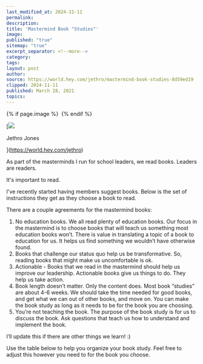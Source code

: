 ```yaml
---
last_modified_at: 2024-11-11
permalink: 
description: 
title: 'Mastermind Book "Studies"'
image: 
published: "true"
sitemap: "true"
excerpt_separator: <!--more-->
category: 
tags: 
layout: post
author: 
source: https://world.hey.com/jethro/mastermind-book-studies-8d59ed19
clipped: 2024-11-11
published: March 28, 2021
topics: 
---
```


{% if page.image %} <img src="{{ page.image }}" alt=""> {% endif %}

[![](https://world.hey.com/jethro/avatar-40bd048fb7cc6850d42ef0957b5f0c498bfea84d)

Jethro Jones

](https://world.hey.com/jethro)



As part of the masterminds I run for school leaders, we read books. Leaders are readers. 

It's important to read. 

I've recently started having members suggest books. Below is the set of instructions they get as they choose a book to read. 

There are a couple agreements for the mastermind books: 

1.  No education books. We all read plenty of education books. Our focus in the mastermind is to choose books that will teach us something most education books won’t. There is value in translating a topic of a book to education for us. It helps us find something we wouldn’t have otherwise found. 
2.  Books that challenge our status quo help us be transformative. So, reading books that might make us uncomfortable is ok. 
3.  Actionable - Books that we read in the mastermind should help us improve our leadership. Actionable books give us things to do. They help us take action.
4.  Book length doesn’t matter. Only the content does. Most book “studies” are about 4-6 weeks. We should take the time needed for good books, and get what we can out of other books, and move on. You can make the book study as long as it needs to be for the book you are choosing. 
5.  You’re not teaching the book. The purpose of the book study is for us to discuss the book. Ask questions that teach us how to understand and implement the book. 

I’ll update this if there are other things we learn! :) 

Use the table below to help you organize your book study. Feel free to adjust this however you need to for the book you choose.